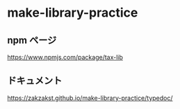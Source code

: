 # make-library-practice

## npm ページ

https://www.npmjs.com/package/tax-lib

## ドキュメント

https://zakzakst.github.io/make-library-practice/typedoc/
